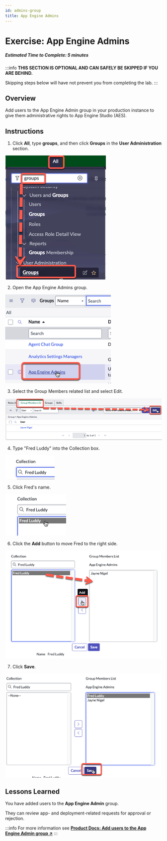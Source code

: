 ```yaml
---
id: admins-group
title: App Engine Admins
---
```


# Exercise: App Engine Admins

##### Estimated Time to Complete: 5 minutes

:::info
**THIS SECTION IS OPTIONAL AND CAN SAFELY BE SKIPPED IF YOU ARE BEHIND.**

Skipping steps below will have not prevent you from completing the lab.
:::

## Overview

Add users to the App Engine Admin group in your production instance to give them administrative rights to App Engine Studio (AES). 

## Instructions

1. Click **All**, type **groups**, and then click **Groups** in the **User Administration** section.

![relative](/img/lab-aemc/2023-07-31-16-50-47.png)

2. Open the App Engine Admins group.

![relative](/img/lab-aemc/2023-07-31-16-52-16.png)

3. Select the Group Members related list and select Edit.

![relative](/img/lab-aemc/2023-07-31-16-53-32.png)

4. Type "Fred Luddy" into the Collection box.

![relative](/img/lab-aemc/2023-07-31-16-54-17.png)

5. Click Fred's name.

![relative](/img/lab-aemc/2023-07-31-16-54-39.png)

6. Click the **Add** button to move Fred to the right side. 

![relative](/img/lab-aemc/2023-07-31-16-55-14.png)

7. Click **Save**.

![relative](/img/lab-aemc/2023-07-31-16-56-00.png)


## Lessons Learned

You have added users to the **App Engine Admin** group. 

They can review app- and deployment-related requests for approval or rejection.

:::info
For more information see **<a href="https://docs.servicenow.com/csh?topicname=add-users-to-admin-grp.html&version=latest" target="_blank">Product Docs: Add users to the App Engine Admin group ↗</a>**
:::

